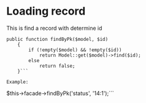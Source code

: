 # Loading record

This is find a record with determine id

```
public function findByPk($model, $id)
    {
        if (!empty($model) && !empty($id))
            return Model::get($model)->find($id);
        else
            return false;
    }```

Example:

```
$this->facade->findByPk('status', '14:1');```


